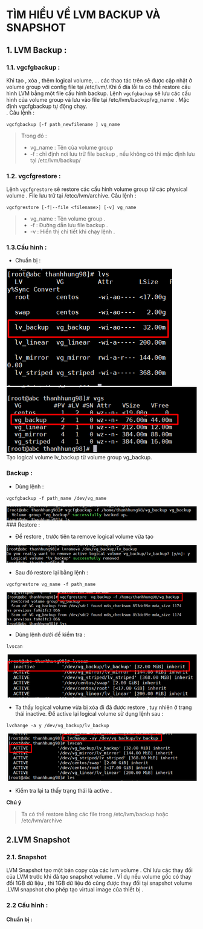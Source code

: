 # TÌM HIỂU VỀ LVM BACKUP VÀ SNAPSHOT  
## 1. LVM Backup :  
### 1.1. vgcfgbackup :  

Khi tạo , xóa , thêm logical volume, ... các thao tác trên sẽ được cập nhật ở volume group với config file tại /etc/lvm/.Khi ổ đĩa lỗi ta có thể restore cấu hình LVM bằng một file cấu hình backup. Lệnh `vgcfgbackup` sẽ lưu các cấu hình của volume group và lưu vào file tại /etc/lvm/backup/vg_name . Mặc định vgcfgbackup tự động chạy.  
. Câu lệnh :   
```
vgcfgbackup [-f path_newfilename ] vg_name  
```  
>Trong đó :  
>- vg_name : Tên của volume group  
>- -f : chỉ định nơi lưu trữ file backup , nếu không có thì mặc định lưu tại /etc/lvm/backup/    


### 1.2. vgcfgrestore :  
  Lệnh `vgcfgrestore` sẽ restore các cấu hình volume group từ các physical volume . File lưu trữ tại /etcc/lvm/archive. Câu lệnh :    
```
vgcfgrestore [-f|--file <filename>] [-v] vg_name  
```
   >-  vg_name : Tên volume group .
   >  - -f : Đường dẫn lưu file backup .  
   > - -v : Hiển thị chi tiết khi chạy lệnh .

### 1.3.Cấu hình :  
   - Chuẩn bị :  

   <img src="../img/LV_6.1.png">  


<img src="../img/LV_6.2.png">  
Tạo logical volume lv_backup từ volume group vg_backup.  

### Backup :  
- Dùng lệnh :  
```
vgcfgbackup -f path_name /dev/vg_name
```  
<img src="../img/LV_6.3.png">  
### Restore :  
  
- Để restore , trước tiên ta remove logical volume vừa tạo    

<img src="../img/LV_6.4.png">  

- Sau đó restore lại bằng lệnh :   
```
vgcfgrestore vg_name -f path_name
```  

<img src="../img/LV_6.5.png">  

- Dùng lệnh dưới để kiểm tra :  
```
lvscan
```  
<img src="../img/LV_6.6.png">  

- Ta thấy logical volume vừa bị xóa đi đã được restore , tuy nhiên ở trạng thái inactive. Để active lại logical volume sử dụng lệnh sau :    

```
lvchange -a y /dev/vg_backup/lv_backup
```  
<img src="../img/LV_6.7.png">  

- Kiểm tra lại ta thấy trạng thái là active .  

**Chú ý**
>Ta có thể restore bằng các file trong /etc/lvm/backup hoặc /etc/lvm/archive   

## 2.LVM Snapshot  
### 2.1. Snapshot  
LVM Snapshot tạo một bản copy của các lvm volume . Chỉ lưu các thay đổi của LVM trước khi đã tạo snapshot volume .  VÍ dụ nếu volume gốc có thay đổi 1GB dữ liệu , thì 1GB dữ liệu đó cũng được thay đổi tại snapshot volume .LVM snapshot cho phép tạo virtual image của thiết bị .  

### 2.2 Cấu hình :  
#### Chuẩn bị :   





 